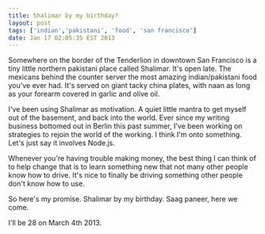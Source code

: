 ```yaml
---
title: Shalimar by my birthday?
layout: post
tags: ['indian','pakistani', 'food', 'san francisco']
date: Jan 17 02:05:35 EST 2013
---
```


Somewhere on the border of the Tenderlion in downtown San Francisco is a tiny little northern pakistani place called Shalimar. It's open late. The mexicans behind the counter server the most amazing indian/pakistani food you've ever had. It's served on giant tacky china plates, with naan as long as your forearm covered in garlic and olive oil.

I've been using Shalimar as motivation. A quiet little mantra to get myself out of the basement, and back into the world. Ever since my writing business bottomed out in Berlin this past summer, I've been working on strategies to rejoin the world of the working. I think I'm onto something. Let's just say it involves Node.js.

Whenever you're having trouble making money, the best thing I can think of to help change that is to learn something new that not many other people know how to drive. It's nice to finally be driving something other people don't know how to use.

So here's my promise. Shalimar by my birthday. Saag paneer, here we come. 

I'll be 28 on March 4th 2013.

